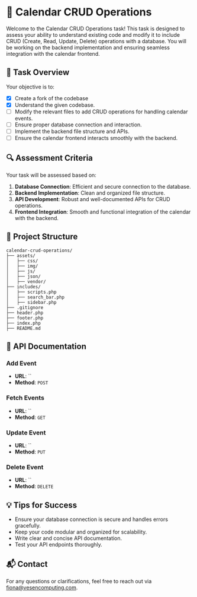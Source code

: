 
# 📅 Calendar CRUD Operations

Welcome to the Calendar CRUD Operations task! This task is designed to assess your ability to understand existing code and modify it to include CRUD (Create, Read, Update, Delete) operations with a database. You will be working on the backend implementation and ensuring seamless integration with the calendar frontend.

## 📝 Task Overview

Your objective is to:
- [x] Create a fork of the codebase
- [x] Understand the given codebase.
- [ ] Modify the relevant files to add CRUD operations for handling calendar events.
- [ ] Ensure proper database connection and interaction.
- [ ] Implement the backend file structure and APIs.
- [ ] Ensure the calendar frontend interacts smoothly with the backend.

## 🔍 Assessment Criteria

Your task will be assessed based on:
1. **Database Connection**: Efficient and secure connection to the database.
2. **Backend Implementation**: Clean and organized file structure.
3. **API Development**: Robust and well-documented APIs for CRUD operations.
4. **Frontend Integration**: Smooth and functional integration of the calendar with the backend.

## 📂 Project Structure

```
calendar-crud-operations/
├── assets/
│   ├── css/
│   ├── img/
│   ├── js/
│   ├── json/
│   ├── vendor/
├── includes/
│   ├── scripts.php
│   ├── search_bar.php
│   ├── sidebar.php
├── .gitignore
├── header.php
├── footer.php
├── index.php
├── README.md

```

## 📖 API Documentation

### Add Event
- **URL**: ``
- **Method**: `POST`

### Fetch Events
- **URL**: ``
- **Method**: `GET`

### Update Event
- **URL**: ``
- **Method**: `PUT`

### Delete Event
- **URL**: ``
- **Method**: `DELETE`

## 💡 Tips for Success

- Ensure your database connection is secure and handles errors gracefully.
- Keep your code modular and organized for scalability.
- Write clear and concise API documentation.
- Test your API endpoints thoroughly.

## 📬 Contact

For any questions or clarifications, feel free to reach out via [fiona@vesencomputing.com](mailto:fiona@vesencomputing.com).
